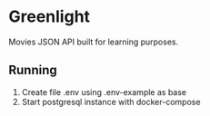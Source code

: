 # Greenlight

Movies JSON API built for learning purposes.

## Running

1. Create file .env using .env-example as base
1. Start postgresql instance with docker-compose
